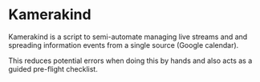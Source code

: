 # Kamerakind

Kamerakind is a script to semi-automate managing live streams and and spreading
information events from a single source (Google calendar).

This reduces potential errors when doing this by hands and also acts as a guided
pre-flight checklist.